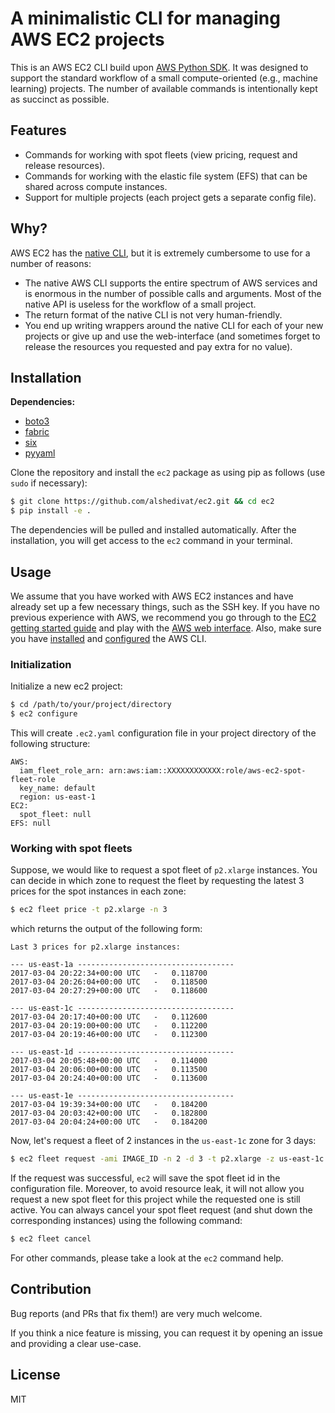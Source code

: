 A minimalistic CLI for managing AWS EC2 projects
================================================

This is an AWS EC2 CLI build upon [AWS Python SDK](https://boto3.readthedocs.io/en/latest/).
It was designed to support the standard workflow of a small compute-oriented (e.g., machine learning) projects.
The number of available commands is intentionally kept as succinct as possible.

## Features
- Commands for working with spot fleets (view pricing, request and release resources).
- Commands for working with the elastic file system (EFS) that can be shared across compute instances.
- Support for multiple projects (each project gets a separate config file).

## Why?
AWS EC2 has the [native CLI](https://aws.amazon.com/cli/), but it is extremely cumbersome to use for a number of reasons:

- The native AWS CLI supports the entire spectrum of AWS services and is enormous in the number of possible calls and arguments.
Most of the native API is useless for the workflow of a small project.
- The return format of the native CLI is not very human-friendly.
- You end up writing wrappers around the native CLI for each of your new projects or give up and use the web-interface (and sometimes forget to release the resources you requested and pay extra for no value).

## Installation
**Dependencies:**

- [boto3](https://boto3.readthedocs.io/en/latest/)
- [fabric](http://www.fabfile.org/)
- [six](https://pythonhosted.org/six/)
- [pyyaml](http://pyyaml.org/)

Clone the repository and install the `ec2` package as using pip as follows (use `sudo` if necessary):

```bash
$ git clone https://github.com/alshedivat/ec2.git && cd ec2
$ pip install -e .
```

The dependencies will be pulled and installed automatically.
After the installation, you will get access to the `ec2` command in your terminal.

## Usage
We assume that you have worked with AWS EC2 instances and have already set up a few necessary things, such as the SSH key.
If you have no previous experience with AWS, we recommend you go through to the [EC2 getting started guide](https://docs.aws.amazon.com/AWSEC2/latest/UserGuide/EC2_GetStarted.html) and play with the [AWS web interface](https://aws.amazon.com/console/).
Also, make sure you have [installed](https://docs.aws.amazon.com/cli/latest/userguide/installing.html) and [configured](https://docs.aws.amazon.com/cli/latest/userguide/cli-chap-getting-started.html) the AWS CLI.

### Initialization
Initialize a new ec2 project:

```bash
$ cd /path/to/your/project/directory
$ ec2 configure
```

This will create `.ec2.yaml` configuration file in your project directory of the following structure:

```
AWS:
  iam_fleet_role_arn: arn:aws:iam::XXXXXXXXXXXX:role/aws-ec2-spot-fleet-role
  key_name: default
  region: us-east-1
EC2:
  spot_fleet: null
EFS: null
```

### Working with spot fleets
Suppose, we would like to request a spot fleet of `p2.xlarge` instances.
You can decide in which zone to request the fleet by requesting the latest 3 prices for the spot instances in each zone:

```bash
$ ec2 fleet price -t p2.xlarge -n 3
```

which returns the output of the following form:

```
Last 3 prices for p2.xlarge instances:

--- us-east-1a -----------------------------------
2017-03-04 20:22:34+00:00 UTC   -   0.118700
2017-03-04 20:26:04+00:00 UTC   -   0.118500
2017-03-04 20:27:29+00:00 UTC   -   0.118600

--- us-east-1c -----------------------------------
2017-03-04 20:17:40+00:00 UTC   -   0.112600
2017-03-04 20:19:00+00:00 UTC   -   0.112200
2017-03-04 20:19:46+00:00 UTC   -   0.112300

--- us-east-1d -----------------------------------
2017-03-04 20:05:48+00:00 UTC   -   0.114000
2017-03-04 20:06:00+00:00 UTC   -   0.113500
2017-03-04 20:24:40+00:00 UTC   -   0.113600

--- us-east-1e -----------------------------------
2017-03-04 19:39:34+00:00 UTC   -   0.184200
2017-03-04 20:03:42+00:00 UTC   -   0.182800
2017-03-04 20:04:24+00:00 UTC   -   0.184200
```

Now, let's request a fleet of 2 instances in the `us-east-1c` zone for 3 days:

```bash
$ ec2 fleet request -ami IMAGE_ID -n 2 -d 3 -t p2.xlarge -z us-east-1c
```

If the request was successful, `ec2` will save the spot fleet id in the configuration file.
Moreover, to avoid resource leak, it will not allow you request a new spot fleet for this project while the requested one is still active.
You can always cancel your spot fleet request (and shut down the corresponding instances) using the following command:

```bash
$ ec2 fleet cancel
```

For other commands, please take a look at the `ec2` command help.

## Contribution

Bug reports (and PRs that fix them!) are very much welcome.

If you think a nice feature is missing, you can request it by opening an issue and providing a clear use-case.

## License

MIT

